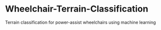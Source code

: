 # Wheelchair-Terrain-Classification
Terrain classification for power-assist wheelchairs using machine learning
